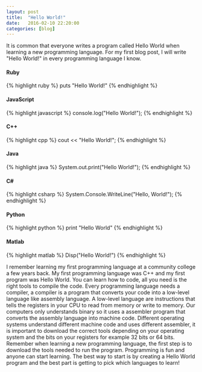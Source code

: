 ```yaml
---
layout: post
title:  "Hello World!"
date:   2016-02-10 22:20:00
categories: [blog]
---
```


It is common that everyone writes a program called Hello World when learning a new programming language. For my first blog post, I will write "Hello World!" in every programming language I know.

#### Ruby

{% highlight ruby %}
  puts "Hello World!"
{% endhighlight %}

#### JavaScript

{% highlight javascript %}
  console.log("Hello World!");
{% endhighlight %}

#### C++

{% highlight cpp %}
  cout << "Hello World!";
{% endhighlight %}

#### Java

{% highlight java %}
  System.out.print("Hello World!");
{% endhighlight %}

<h4>C#</h4>

{% highlight csharp %}
  System.Console.WriteLine("Hello, World!");
{% endhighlight %}

#### Python

{% highlight python %}
  print "Hello World"
{% endhighlight %}

#### Matlab

{% highlight matlab %}
  Disp("Hello World!")
{% endhighlight %}

I remember learning my first programming language at a community college a few years back. My first programming language was C++ and my first program was Hello World. You can learn how to code, all you need is the right tools to compile the code. Every programming language needs a compiler, a compiler is a program that converts your code into a low-level language like assembly language. A low-level language are instructions that tells the registers in your CPU to read from memory or write to memory. Our computers only understands binary so it uses a assembler program that converts the assembly language into machine code. Different operating systems understand different machine code and uses different assembler, it is important to download the correct tools depending on your operating system and the bits on your registers for example 32 bits or 64 bits. Remember when learning a new programming language, the first step is to download the tools needed to run the program. Programming is fun and anyone can start learning. The best way to start is by creating a Hello World program and the best part is getting to pick which languages to learn!